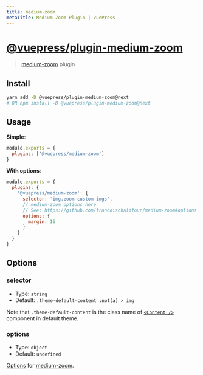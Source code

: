 ```yaml
---
title: medium-zoom
metaTitle: Medium-Zoom Plugin | VuePress
---
```


# [@vuepress/plugin-medium-zoom](https://github.com/vuejs/vuepress/tree/master/packages/%40vuepress/plugin-medium-zoom)

> [medium-zoom](https://github.com/francoischalifour/medium-zoom) plugin

## Install

```bash
yarn add -D @vuepress/plugin-medium-zoom@next
# OR npm install -D @vuepress/plugin-medium-zoom@next
```

## Usage

**Simple**:

```javascript
module.exports = {
  plugins: ['@vuepress/medium-zoom']
}
```

**With options**:

```javascript
module.exports = {
  plugins: {
    '@vuepress/medium-zoom': {
      selector: 'img.zoom-custom-imgs',
      // medium-zoom options here
      // See: https://github.com/francoischalifour/medium-zoom#options
      options: {
        margin: 16
      }
    }
  }
}
```

## Options

### selector

- Type: `string`
- Default: `.theme-default-content :not(a) > img`

Note that `.theme-default-content` is the class name of [`<Content />`](../../guide/using-vue.md#content) component in default theme.

### options

- Type: `object`
- Default: `undefined`

[Options](https://github.com/francoischalifour/medium-zoom#options) for [medium-zoom](https://github.com/francoischalifour/medium-zoom).
